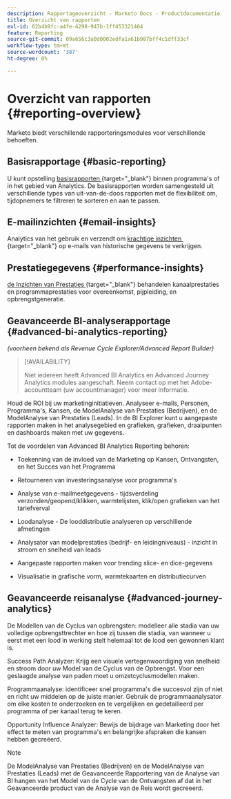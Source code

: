 ```yaml
---
description: Rapportageoverzicht - Marketo Docs - Productdocumentatie
title: Overzicht van rapporten
exl-id: 62b4b9fc-a4fe-4298-947b-1ff453321464
feature: Reporting
source-git-commit: 09a656c3a0d0002edfa1a61b987bff4c1dff33cf
workflow-type: tm+mt
source-wordcount: '387'
ht-degree: 0%

---
```


# Overzicht van rapporten {#reporting-overview}

Marketo biedt verschillende rapporteringsmodules voor verschillende behoeften.

## Basisrapportage {#basic-reporting}

U kunt opstelling [&#x200B; basisrapporten &#x200B;](/help/marketo/product-docs/reporting/basic-reporting/report-types/report-type-overview.md){target="_blank"} binnen programma&#39;s of in het gebied van Analytics. De basisrapporten worden samengesteld uit verschillende types van uit-van-de-doos rapporten met de flexibiliteit om, tijdopnemers te filtreren te sorteren en aan te passen.

## E-mailinzichten {#email-insights}

Analytics van het gebruik en verzendt om [&#x200B; krachtige inzichten &#x200B;](/help/marketo/product-docs/reporting/email-insights/email-insights-overview.md){target="_blank"} op e-mails van historische gegevens te verkrijgen.

## Prestatiegegevens {#performance-insights}

[&#x200B; de Inzichten van Prestaties &#x200B;](/help/marketo/product-docs/reporting/performance-insights/performance-insights-overview.md){target="_blank"} behandelen kanaalprestaties en programmaprestaties voor overeenkomst, pijpleiding, en opbrengstgeneratie.

## Geavanceerde BI-analyserapportage {#advanced-bi-analytics-reporting}

_(voorheen bekend als Revenue Cycle Explorer/Advanced Report Builder)_

>[!AVAILABILITY]
>
>Niet iedereen heeft Advanced BI Analytics en Advanced Journey Analytics modules aangeschaft. Neem contact op met het Adobe-accountteam (uw accountmanager) voor meer informatie.

Houd de ROI bij uw marketinginitiatieven. Analyseer e-mails, Personen, Programma&#39;s, Kansen, de ModelAnalyse van Prestaties (Bedrijven), en de ModelAnalyse van Prestaties (Leads). In de BI Explorer kunt u aangepaste rapporten maken in het analysegebied en grafieken, grafieken, draaipunten en dashboards maken met uw gegevens.

Tot de voordelen van Advanced BI Analytics Reporting behoren:

* Toekenning van de invloed van de Marketing op Kansen, Ontvangsten, en het Succes van het Programma

* Retourneren van investeringsanalyse voor programma&#39;s

* Analyse van e-mailmeetgegevens - tijdsverdeling verzonden/geopend/klikken, warmtelijsten, klik/open grafieken van het tariefverval

* Loodanalyse - De looddistributie analyseren op verschillende afmetingen

* Analysator van modelprestaties (bedrijf- en leidingniveaus) - inzicht in stroom en snelheid van leads

* Aangepaste rapporten maken voor trending slice- en dice-gegevens

* Visualisatie in grafische vorm, warmtekaarten en distributiecurven

## Geavanceerde reisanalyse {#advanced-journey-analytics}

De Modellen van de Cyclus van opbrengsten: modelleer alle stadia van uw volledige opbrengsttrechter en hoe zij tussen die stadia, van wanneer u eerst met een lood in werking stelt helemaal tot de lood een gewonnen klant is.

Success Path Analyzer: Krijg een visuele vertegenwoordiging van snelheid en stroom door uw Model van de Cyclus van de Opbrengst. Voor een geslaagde analyse van paden moet u omzetcyclusmodellen maken.

Programmaanalyse: identificeer snel programma&#39;s die succesvol zijn of niet en richt uw middelen op de juiste manier. Gebruik de programmaanalysator om elke kosten te onderzoeken en te vergelijken en gedetailleerd per programma of per kanaal terug te keren.

Opportunity Influence Analyzer: Bewijs de bijdrage van Marketing door het effect te meten van programma&#39;s en belangrijke afspraken die kansen hebben gecreëerd.

>[!NOTE]
>
>De ModelAnalyse van Prestaties (Bedrijven) en de ModelAnalyse van Prestaties (Leads) met de Geavanceerde Rapportering van de Analyse van BI hangen van het Model van de Cycle van de Ontvangsten af dat in het Geavanceerde product van de Analyse van de Reis wordt gecreeerd.
